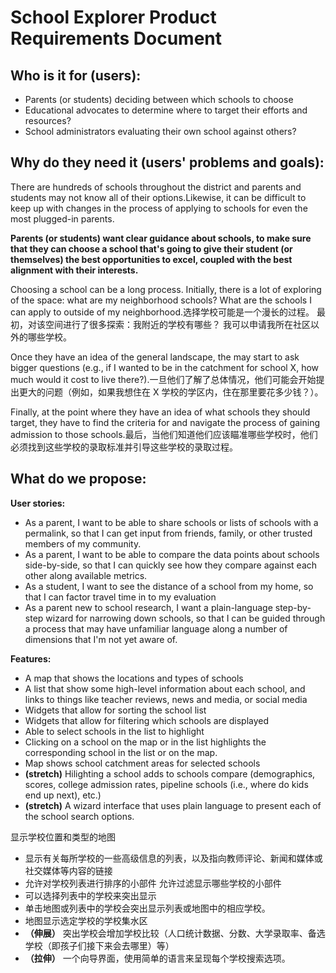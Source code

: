# School Explorer Product Requirements Document

## Who is it for (users):

* Parents (or students) deciding between which schools to choose
* Educational advocates to determine where to target their efforts and resources?
* School administrators evaluating their own school against others?

## Why do they need it (users' problems and goals):

There are hundreds of schools throughout the district and parents and students may not know all of their options.Likewise, it can be difficult to keep up with changes in the process of applying to schools for even the most plugged-in parents.

**Parents (or students) want clear guidance about schools, to make sure that they can choose a school that's going to give their student (or themselves) the best opportunities to excel, coupled with the best alignment with their interests.**

Choosing a school can be a long process. Initially, there is a lot of exploring of the space: what are my neighborhood schools? What are the schools I can apply to outside of my neighborhood.选择学校可能是一个漫长的过程。 最初，对该空间进行了很多探索：我附近的学校有哪些？ 我可以申请我所在社区以外的哪些学校。

Once they have an idea of the general landscape, the may start to ask bigger questions (e.g., if I wanted to be in the catchment for school X, how much would it cost to live there?).一旦他们了解了总体情况，他们可能会开始提出更大的问题（例如，如果我想住在 X 学校的学区内，住在那里要花多少钱？）。

Finally, at the point where they have an idea of what schools they should target, they have to find the criteria for and navigate the process of gaining admission to those schools.最后，当他们知道他们应该瞄准哪些学校时，他们必须找到这些学校的录取标准并引导这些学校的录取过程。

## What do we propose:

**User stories:**
* As a parent, I want to be able to share schools or lists of schools with a permalink, so that I can get input from friends, family, or other trusted members of my community.
* As a parent, I want to be able to compare the data points about schools side-by-side, so that I can quickly see how they compare against each other along available metrics.
* As a student, I want to see the distance of a school from my home, so that I can factor travel time in to my evaluation
* As a parent new to school research, I want a plain-language step-by-step wizard for narrowing down schools, so that I can be guided through a process that may have unfamiliar language along a number of dimensions that I'm not yet aware of.

**Features:**
* A map that shows the locations and types of schools
* A list that show some high-level information about each school, and links to things like teacher reviews, news and media, or social media
* Widgets that allow for sorting the school list
* Widgets that allow for filtering which schools are displayed
* Able to select schools in the list to highlight
* Clicking on a school on the map or in the list highlights the corresponding school in the list or on the map.
* Map shows school catchment areas for selected schools
* **(stretch)** Hilighting a school adds to schools compare (demographics, scores, college admission rates, pipeline schools (i.e., where do kids end up next), etc.)
* **(stretch)** A wizard interface that uses plain language to present each of the school search options.

显示学校位置和类型的地图
* 显示有关每所学校的一些高级信息的列表，以及指向教师评论、新闻和媒体或社交媒体等内容的链接
* 允许对学校列表进行排序的小部件
允许过滤显示哪些学校的小部件
* 可以选择列表中的学校来突出显示
* 单击地图或列表中的学校会突出显示列表或地图中的相应学校。
* 地图显示选定学校的学校集水区
* **（伸展）** 突出学校会增加学校比较（人口统计数据、分数、大学录取率、备选学校（即孩子们接下来会去哪里）等）
* **（拉伸）** 一个向导界面，使用简单的语言来呈现每个学校搜索选项。
